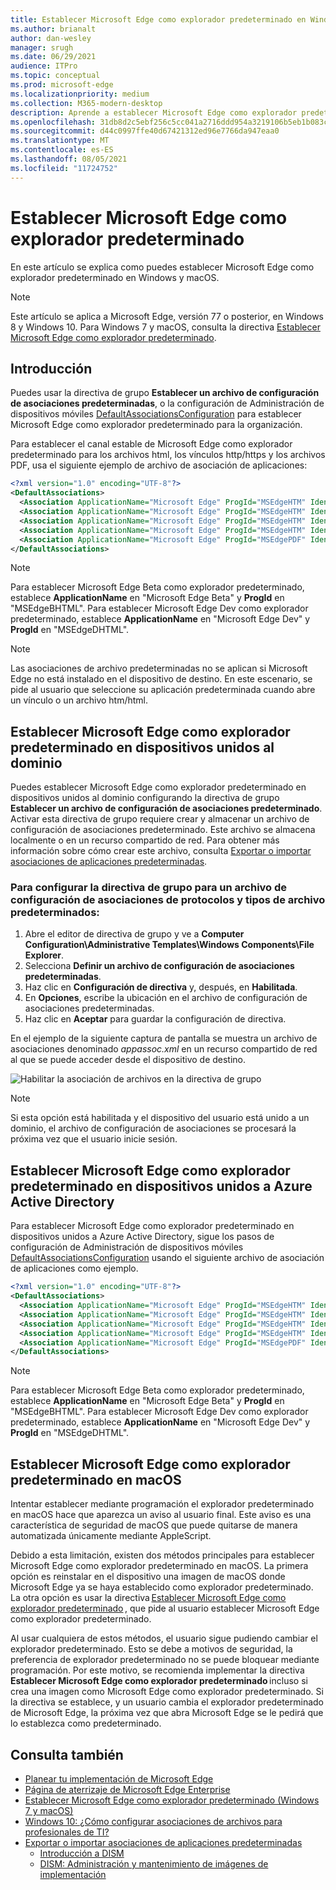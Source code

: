 ```yaml
---
title: Establecer Microsoft Edge como explorador predeterminado en Windows y macOS
ms.author: brianalt
author: dan-wesley
manager: srugh
ms.date: 06/29/2021
audience: ITPro
ms.topic: conceptual
ms.prod: microsoft-edge
ms.localizationpriority: medium
ms.collection: M365-modern-desktop
description: Aprende a establecer Microsoft Edge como explorador predeterminado
ms.openlocfilehash: 31db8d2c5ebf256c5cc041a2716ddd954a3219106b5eb1b083cc71c062abec76
ms.sourcegitcommit: d44c0997ffe40d67421312ed96e7766da947eaa0
ms.translationtype: MT
ms.contentlocale: es-ES
ms.lasthandoff: 08/05/2021
ms.locfileid: "11724752"
---
```

# <a name="set-microsoft-edge-as-the-default-browser"></a>Establecer Microsoft Edge como explorador predeterminado

En este artículo se explica como puedes establecer Microsoft Edge como explorador predeterminado en Windows y macOS.

> [!NOTE]
> Este artículo se aplica a Microsoft Edge, versión 77 o posterior, en Windows 8 y Windows 10. Para Windows 7 y macOS, consulta la directiva [Establecer Microsoft Edge como explorador predeterminado](./microsoft-edge-policies.md#defaultbrowsersettingenabled).

## <a name="introduction"></a>Introducción

Puedes usar la directiva de grupo **Establecer un archivo de configuración de asociaciones predeterminadas**, o la configuración de Administración de dispositivos móviles [DefaultAssociationsConfiguration](/windows/client-management/mdm/policy-csp-applicationdefaults#applicationdefaults-defaultassociationsconfiguration) para establecer Microsoft Edge como explorador predeterminado para la organización.

Para establecer el canal estable de Microsoft Edge como explorador predeterminado para los archivos html, los vínculos http/https y los archivos PDF, usa el siguiente ejemplo de archivo de asociación de aplicaciones:

```xml
<?xml version="1.0" encoding="UTF-8"?>
<DefaultAssociations> 
  <Association ApplicationName="Microsoft Edge" ProgId="MSEdgeHTM" Identifier=".html"/>
  <Association ApplicationName="Microsoft Edge" ProgId="MSEdgeHTM" Identifier=".htm"/>
  <Association ApplicationName="Microsoft Edge" ProgId="MSEdgeHTM" Identifier="http"/>
  <Association ApplicationName="Microsoft Edge" ProgId="MSEdgeHTM" Identifier="https"/>  
  <Association ApplicationName="Microsoft Edge" ProgId="MSEdgePDF" Identifier=".pdf"/>
</DefaultAssociations>
```

> [!NOTE]
> Para establecer Microsoft Edge Beta como explorador predeterminado, establece **ApplicationName** en "Microsoft Edge Beta" y **ProgId** en "MSEdgeBHTML". Para establecer Microsoft Edge Dev como explorador predeterminado, establece **ApplicationName** en "Microsoft Edge Dev" y **ProgId** en "MSEdgeDHTML".


> [!NOTE]
> Las asociaciones de archivo predeterminadas no se aplican si Microsoft Edge no está instalado en el dispositivo de destino. En este escenario, se pide al usuario que seleccione su aplicación predeterminada cuando abre un vínculo o un archivo htm/html.

## <a name="set-microsoft-edge-as-the-default-browser-on-domain-joined-devices"></a>Establecer Microsoft Edge como explorador predeterminado en dispositivos unidos al dominio

Puedes establecer Microsoft Edge como explorador predeterminado en dispositivos unidos al dominio configurando la directiva de grupo **Establecer un archivo de configuración de asociaciones predeterminado**. Activar esta directiva de grupo requiere crear y almacenar un archivo de configuración de asociaciones predeterminado. Este archivo se almacena localmente o en un recurso compartido de red. Para obtener más información sobre cómo crear este archivo, consulta [Exportar o importar asociaciones de aplicaciones predeterminadas](/windows-hardware/manufacture/desktop/export-or-import-default-application-associations).

### <a name="to-configure-the-group-policy-for-a-default-file-type-and-protocol-associations-configuration-file"></a>Para configurar la directiva de grupo para un archivo de configuración de asociaciones de protocolos y tipos de archivo predeterminados:

1. Abre el editor de directiva de grupo y ve a **Computer Configuration\Administrative Templates\Windows Components\File Explorer**.
2. Selecciona **Definir un archivo de configuración de asociaciones predeterminadas**.
3. Haz clic en **Configuración de directiva** y, después, en **Habilitada**.
4. En **Opciones**, escribe la ubicación en el archivo de configuración de asociaciones predeterminadas.
5. Haz clic en **Aceptar** para guardar la configuración de directiva.

En el ejemplo de la siguiente captura de pantalla se muestra un archivo de asociaciones denominado *appassoc.xml* en un recurso compartido de red al que se puede acceder desde el dispositivo de destino.

   ![Habilitar la asociación de archivos en la directiva de grupo](./media/edge-learnmore-make-edge-default-browser/edge-learnmore-app-associations.png)

   > [!NOTE]
   > Si esta opción está habilitada y el dispositivo del usuario está unido a un dominio, el archivo de configuración de asociaciones se procesará la próxima vez que el usuario inicie sesión.

## <a name="set-microsoft-edge-as-the-default-browser-on-azure-active-directory-joined-devices"></a>Establecer Microsoft Edge como explorador predeterminado en dispositivos unidos a Azure Active Directory

Para establecer Microsoft Edge como explorador predeterminado en dispositivos unidos a Azure Active Directory, sigue los pasos de configuración de Administración de dispositivos móviles [DefaultAssociationsConfiguration](/windows/client-management/mdm/policy-csp-applicationdefaults#applicationdefaults-defaultassociationsconfiguration) usando el siguiente archivo de asociación de aplicaciones como ejemplo.

```xml
<?xml version="1.0" encoding="UTF-8"?>
<DefaultAssociations>
  <Association ApplicationName="Microsoft Edge" ProgId="MSEdgeHTM" Identifier=".html"/>
  <Association ApplicationName="Microsoft Edge" ProgId="MSEdgeHTM" Identifier=".htm"/>
  <Association ApplicationName="Microsoft Edge" ProgId="MSEdgeHTM" Identifier="http"/>
  <Association ApplicationName="Microsoft Edge" ProgId="MSEdgeHTM" Identifier="https"/>  
  <Association ApplicationName="Microsoft Edge" ProgId="MSEdgePDF" Identifier=".pdf"/>
</DefaultAssociations>
```

> [!NOTE]
> Para establecer Microsoft Edge Beta como explorador predeterminado, establece **ApplicationName** en "Microsoft Edge Beta" y **ProgId** en "MSEdgeBHTML". Para establecer Microsoft Edge Dev como explorador predeterminado, establece **ApplicationName** en "Microsoft Edge Dev" y **ProgId** en "MSEdgeDHTML".

## <a name="set-microsoft-edge-as-the-default-browser-on-macos"></a>Establecer Microsoft Edge como explorador predeterminado en macOS

Intentar establecer mediante programación el explorador predeterminado en macOS hace que aparezca un aviso al usuario final. Este aviso es una característica de seguridad de macOS que puede quitarse de manera automatizada únicamente mediante AppleScript.

Debido a esta limitación, existen dos métodos principales para establecer Microsoft Edge como explorador predeterminado en macOS. La primera opción es reinstalar en el dispositivo una imagen de macOS donde Microsoft Edge ya se haya establecido como explorador predeterminado. La otra opción es usar la directiva [Establecer Microsoft Edge como explorador predeterminado](./microsoft-edge-policies.md#defaultbrowsersettingenabled) , que pide al usuario establecer Microsoft Edge como explorador predeterminado.

Al usar cualquiera de estos métodos, el usuario sigue pudiendo cambiar el explorador predeterminado. Esto se debe a motivos de seguridad, la preferencia de explorador predeterminado no se puede bloquear mediante programación. Por este motivo, se recomienda implementar la directiva **Establecer Microsoft Edge como explorador predeterminado** incluso si crea una imagen como Microsoft Edge como explorador predeterminado. Si la directiva se establece, y un usuario cambia el explorador predeterminado de Microsoft Edge, la próxima vez que abra Microsoft Edge se le pedirá que lo establezca como predeterminado.

## <a name="see-also"></a>Consulta también

- [Planear tu implementación de Microsoft Edge](./deploy-edge-plan-deployment.md)
- [Página de aterrizaje de Microsoft Edge Enterprise](https://aka.ms/EdgeEnterprise)
- [Establecer Microsoft Edge como explorador predeterminado (Windows 7 y macOS)](./microsoft-edge-policies.md#defaultbrowsersettingenabled)
- [Windows 10: ¿Cómo configurar asociaciones de archivos para profesionales de TI?](/archive/blogs/windowsinternals/windows-10-how-to-configure-file-associations-for-it-pros)
- [Exportar o importar asociaciones de aplicaciones predeterminadas](/windows-hardware/manufacture/desktop/export-or-import-default-application-associations)
  - [Introducción a DISM](/windows-hardware/manufacture/desktop/what-is-dism)
  - [DISM: Administración y mantenimiento de imágenes de implementación](/windows-hardware/manufacture/desktop/dism---deployment-image-servicing-and-management-technical-reference-for-windows)